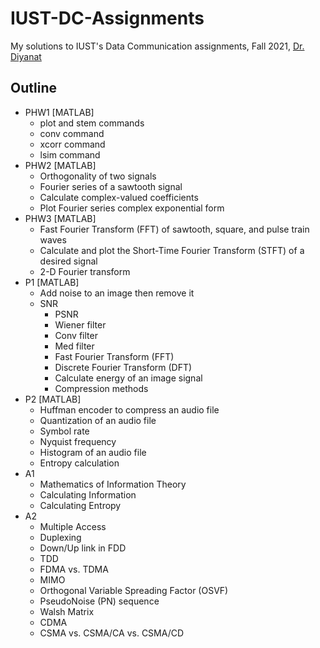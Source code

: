 # IUST-DC-Assignments
My solutions to IUST's  Data Communication assignments, Fall 2021, [Dr. Diyanat](https://scholar.google.com/citations?user=DfuLFQ0AAAAJ&hl=en)


## Outline

- PHW1 [MATLAB]
	- plot and stem commands
	- conv command
	- xcorr command
	- lsim command
- PHW2 [MATLAB]
	- Orthogonality of two signals
	- Fourier series of a sawtooth signal
	- Calculate complex-valued coefficients
	- Plot Fourier series complex exponential form
- PHW3 [MATLAB]
	- Fast Fourier Transform (FFT) of sawtooth, square, and pulse train waves
	- Calculate and plot the Short-Time Fourier Transform (STFT) of a desired signal
	- 2-D Fourier transform
- P1 [MATLAB]
	- Add noise to an image then remove it
  - SNR
	- PSNR
	- Wiener filter
	- Conv filter
	- Med filter
	- Fast Fourier Transform (FFT)
	- Discrete Fourier Transform (DFT)
	- Calculate energy of an image signal
	- Compression methods
- P2 [MATLAB]
	- Huffman encoder to compress an audio file
	- Quantization of an audio file
	- Symbol rate
	- Nyquist frequency
	- Histogram of an audio file
	- Entropy calculation
- A1
	- Mathematics of Information Theory
	- Calculating Information
	- Calculating Entropy
- A2
	- Multiple Access
	- Duplexing
	- Down/Up link in FDD
	- TDD
	- FDMA vs. TDMA
	- MIMO
	- Orthogonal Variable Spreading Factor (OSVF)
	- PseudoNoise (PN) sequence
	- Walsh Matrix
	- CDMA
	- CSMA vs. CSMA/CA vs. CSMA/CD

